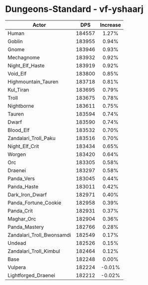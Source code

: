 # Dungeons-Standard - vf-yshaarj
| Actor | DPS | Increase |
|---|:---:|:---:|
|Human|184557|1.27%|
|Goblin|183955|0.94%|
|Gnome|183946|0.93%|
|Mechagnome|183932|0.92%|
|Night_Elf_Haste|183919|0.92%|
|Void_Elf|183800|0.85%|
|Highmountain_Tauren|183718|0.81%|
|Kul_Tiran|183695|0.79%|
|Troll|183675|0.78%|
|Nightborne|183611|0.75%|
|Tauren|183594|0.74%|
|Dwarf|183590|0.74%|
|Blood_Elf|183532|0.70%|
|Zandalari_Troll_Paku|183516|0.70%|
|Night_Elf_Crit|183434|0.65%|
|Worgen|183420|0.64%|
|Orc|183305|0.58%|
|Draenei|183297|0.58%|
|Panda_Vers|183045|0.44%|
|Panda_Haste|183011|0.42%|
|Dark_Iron_Dwarf|182971|0.40%|
|Panda_Fortune_Cookie|182958|0.39%|
|Panda_Crit|182931|0.37%|
|Maghar_Orc|182904|0.36%|
|Panda_Mastery|182766|0.28%|
|Zandalari_Troll_Bwonsamdi|182549|0.17%|
|Undead|182526|0.15%|
|Zandalari_Troll_Kimbul|182464|0.12%|
|Base|182248|0.00%|
|Vulpera|182224|-0.01%|
|Lightforged_Draenei|182212|-0.02%|
